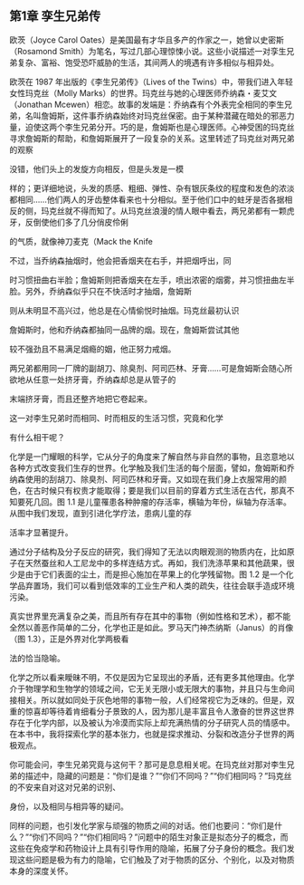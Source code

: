 ## 第1章 孪生兄弟传

欧茨（Joyce Carol Oates）是美国最有才华且多产的作家之一，她曾以史密斯（Rosamond Smith）为笔名，写过几部心理惊悚小说。这些小说描述一对孪生兄弟复杂、富裕、饱受恐吓威胁的生活，其间两人的境遇有许多相似与相异处。







欧茨在 1987 年出版的《李生兄弟传》（Lives of the Twins）中，带我们进入年轻女性玛克丝（Molly Marks）的世界。玛克丝与她的心理医师乔纳森・麦艾文（Jonathan Mcewen）相恋。故事的发端是：乔纳森有个外表完全相同的李生兄弟，名叫詹姆斯，这件事乔纳森始终对玛克丝保密。由于某种潜藏在暗处的邪恶力量，迫使这两个李生兄弟分开。巧的是，詹姆斯也是心理医师。心神受困的玛克丝寻求詹姆斯的帮助，和詹姆斯展开了一段复杂的关系。这里转述了玛克丝对两兄弟的观察

没错，他们头上的发旋方向相反，但是头发是一模

样的；更详细地说，头发的质感、粗细、弹性、杂有银灰条纹的程度和发色的浓淡都相同……他们两人的牙齿整体看来也十分相似。至于他们口中的蛀牙是否各据相反的侧，玛克丝就不得而知了。从玛克丝浪漫的情人眼中看去，两兄弟都有一颗虎牙，反倒使他们多了几分俏皮伶俐

的气质，就像神刀麦克（Mack the Knife

不过，当乔纳森抽烟时，他会把香烟夹在右手，并把烟呼出，同

时习惯扭曲右半脸；詹姆斯则把香烟夹在左手，喷出浓密的烟雾，并习惯扭曲左半脸。另外，乔纳森似乎只在不快活时才抽烟，詹姆斯

则从未明显不高兴过，他总是在心情偷悦时抽烟。玛克丝最初认识

詹姆斯时，他和乔纳森都抽同一品牌的烟。现在，詹姆斯尝试其他

较不强劲且不易满足烟瘾的姻，他正努力戒烟。

两兄弟都用同一厂牌的副胡刀、除臭剂、阿司匹林、牙膏……可是詹姆斯会随心所欲地从任意一处挤牙膏，乔纳森却总是从管子的

末端挤牙膏，而且还整齐地把它卷起来。

这一对李生兄弟时而相同、时而相反的生活习惯，究竟和化学

有什么相干呢？

化学是一门耀眼的科学，它从分子的角度来了解自然与非自然的事物，且恣意地以各种方式改变我们生存的世界。化学触及我们生活的每个层面，譬如，詹姆斯和乔纳森使用的刮胡刀、除臭剂、阿司匹林和牙膏。又如现在我们身上衣服常用的颜色，在古时候只有权贵才能取得；要是我们以目前的穿着方式生活在古代，那真不知要死几回。图 1.1 是儿童罹患各种肿瘤的存活率，横轴为年份，纵轴为存活率。从图中我们发现，直到引进化学疗法，患病儿童的存

活率才显著提升。

通过分子结构及分子反应的研究，我们得知了无法以肉眼观测的物质内在，比如原子在天然蚕丝和人工尼龙中的多样连结方式。再如，我们洗涤苹果和其他蔬果，很少是由于它们表面的尘土，而是担心施加在苹果上的化学残留物。图 1.2 是一个化学品弃置场，我们可以看到低效率的工业生产和人类的疏失，往往会联手造成环境污染。

真实世界里充满复杂之美，而且所有存在其中的事物（例如性格和艺术），都不能全然以善恶作简单的二分，化学也正是如此。罗马天门神杰纳斯（Janus）的肖像（图 1.3），正是外界对化学两极看

法的恰当隐喻。

化学之所以看来瞹昧不明，不仅是因为它呈现出的矛盾，还有更多其他理由。化学介于物理学和生物学的领域之间，它无关无限小或无限大的事物，并且只与生命间接相关。所以就如同处于灰色地带的事物一般，人们经常视它为乏味的。但是，双重的惊喜却等待着肯细看分子景致的人，因为那儿是丰富且令人激奋的世界这世界存在于化学内部，以及被认为冷漠而实际上却充满热情的分子研究人员的情感中。在本书中，我将探索化学的基本张力，也就是探求推动、分裂和改造分子世界的两极观点。

你可能会问，李生兄弟究竟与这何干？那可是息息相关呢。在玛克丝对那对李生兄弟的描述中，隐藏的问题是：“你们是谁？”“你们不同吗？”“你们相同吗？”玛克丝的不安来自对这对兄弟的识别、

身份，以及相同与相异等的疑问。

同样的问题，也引发化学家与顽强的物质之间的对话。他们也要问：“你们是什么？”“你们不同吗？”“你们相同吗？”问题中的陌生对象正是拟态分子的概念，而这些在免疫学和药物设计上具有引导作用的隐喻，拓展了分子身份的概念。我们发现这些问题是极为有力的隐喻，它们触及了对于物质的区分、个别化，以及对物质本身的深度关怀。